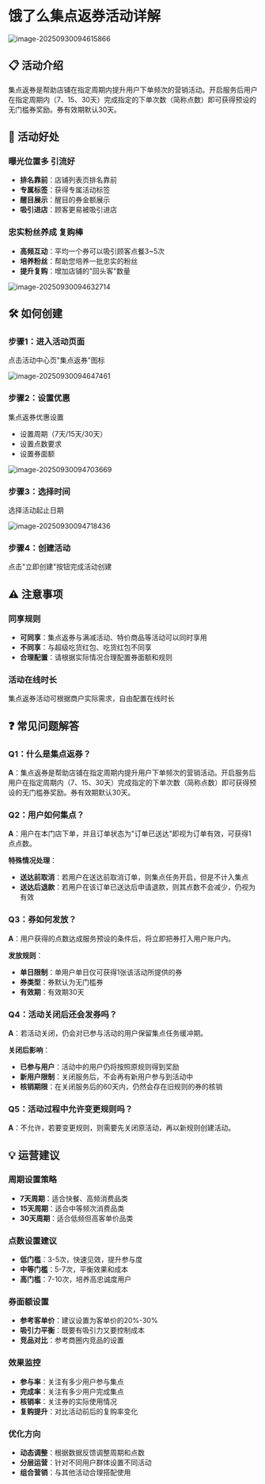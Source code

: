 # 饿了么集点返券活动详解

![image-20250930094615866](C:\Users\Administrator\AppData\Roaming\Typora\typora-user-images\image-20250930094615866.png)

## 📋 活动介绍

集点返券是帮助店铺在指定周期内提升用户下单频次的营销活动。开启服务后用户在指定周期内（7、15、30天）完成指定的下单次数（简称点数）即可获得预设的无门槛券奖励。券有效期默认30天。

## 🎯 活动好处

### 曝光位置多 引流好

- **排名靠前**：店铺列表页排名靠前
- **专属标签**：获得专属活动标签
- **醒目展示**：醒目的券金额展示
- **吸引进店**：顾客更易被吸引进店

### 忠实粉丝养成 复购棒

- **高频互动**：平均一个券可以吸引顾客点餐3~5次
- **培养粉丝**：帮助您培养一批忠实的粉丝
- **提升复购**：增加店铺的"回头客"数量

![image-20250930094632714](C:\Users\Administrator\AppData\Roaming\Typora\typora-user-images\image-20250930094632714.png)

## 🛠️ 如何创建

### 步骤1：进入活动页面

点击活动中心页"集点返券"图标

![image-20250930094647461](C:\Users\Administrator\AppData\Roaming\Typora\typora-user-images\image-20250930094647461.png)

### 步骤2：设置优惠

集点返券优惠设置

- 设置周期（7天/15天/30天）
- 设置点数要求
- 设置券面额

![image-20250930094703669](C:\Users\Administrator\AppData\Roaming\Typora\typora-user-images\image-20250930094703669.png)

### 步骤3：选择时间

选择活动起止日期

![image-20250930094718436](C:\Users\Administrator\AppData\Roaming\Typora\typora-user-images\image-20250930094718436.png)

### 步骤4：创建活动

点击"立即创建"按钮完成活动创建

## ⚠️ 注意事项

### 同享规则

- **可同享**：集点返券与满减活动、特价商品等活动可以同时享用
- **不同享**：与超级吃货红包、吃货红包不同享
- **合理配置**：请根据实际情况合理配置券面额和规则

### 活动在线时长

集点返券活动可根据商户实际需求，自由配置在线时长

## ❓ 常见问题解答

### Q1：什么是集点返券？

**A**：集点返券是帮助店铺在指定周期内提升用户下单频次的营销活动。开启服务后用户在指定周期内（7、15、30天）完成指定的下单次数（简称点数）即可获得预设的无门槛券奖励。券有效期默认30天。

### Q2：用户如何集点？

**A**：用户在本门店下单，并且订单状态为"订单已送达"即视为订单有效，可获得1点点数。

**特殊情况处理**：

- **送达前取消**：若用户在送达前取消订单，则集点任务开启，但是不计入集点
- **送达后退款**：若用户在该订单已送达后申请退款，则其点数不会减少，仍视为有效

### Q3：券如何发放？

**A**：用户获得的点数达成服务预设的条件后，将立即把券打入用户账户内。

**发放规则**：

- **单日限制**：单用户单日仅可获得1张该活动所提供的券
- **券类型**：券默认为无门槛券
- **有效期**：有效期30天

### Q4：活动关闭后还会发券吗？

**A**：若活动关闭，仍会对已参与活动的用户保留集点任务缓冲期。

**关闭后影响**：

- **已参与用户**：活动中的用户仍将按照原规则得到奖励
- **新用户限制**：关闭服务后，不会再有新用户参与到活动中
- **核销期限**：在关闭服务后的60天内，仍然会存在旧规则的券的核销

### Q5：活动过程中允许变更规则吗？

**A**：不允许，若要变更规则，则需要先关闭原活动，再以新规则创建活动。

## 💡 运营建议

### 周期设置策略

- **7天周期**：适合快餐、高频消费品类
- **15天周期**：适合中等频次消费品类
- **30天周期**：适合低频但高客单价品类

### 点数设置建议

- **低门槛**：3-5次，快速见效，提升参与度
- **中等门槛**：5-7次，平衡效果和成本
- **高门槛**：7-10次，培养高忠诚度用户

### 券面额设置

- **参考客单价**：建议设置为客单价的20%-30%
- **吸引力平衡**：既要有吸引力又要控制成本
- **竞品对比**：参考商圈内竞品的设置

### 效果监控

- **参与率**：关注有多少用户参与集点
- **完成率**：关注有多少用户完成集点
- **核销率**：关注券的实际使用情况
- **复购提升**：对比活动前后的复购率变化

### 优化方向

- **动态调整**：根据数据反馈调整周期和点数
- **分层运营**：针对不同用户群体设置不同活动
- **组合营销**：与其他活动合理搭配使用